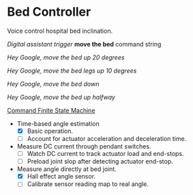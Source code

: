 # Bed Controller

Voice control hospital bed inclination.

*Digital assistant trigger* **move the bed** command string

*Hey Google, move the bed up 20 degrees*

*Hey Google, move the bed legs up 10 degrees*

*Hey Google, move the bed down*

*Hey Google, move the bed up halfway*

[Command Finite State Machine](https://github.com/knickers/bed-controller/raw/main/img/commands-fsm.png)

- Time-based angle estimation
	- [x] Basic operation.
	- [ ] Account for actuator acceleration and deceleration time.
- Measure DC current through pendant switches.
	- [ ] Watch DC current to track actuator load and end-stops.
	- [ ] Preload joint slop after detecting actuator end-stop.
- Measure angle directly at bed joint.
	- [x] Hall effect angle sensor.
	- [ ] Calibrate sensor reading map to real angle.
